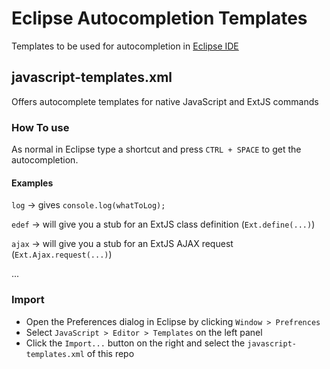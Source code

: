 Eclipse Autocompletion Templates
=================

Templates to be used for autocompletion in [Eclipse IDE](http://www.eclipse.org/)

## javascript-templates.xml

Offers autocomplete templates for native JavaScript and ExtJS commands

### How To use

As normal in Eclipse type a shortcut and press `CTRL + SPACE` to get the autocompletion.

#### Examples

`log` -> gives `console.log(whatToLog);`

`edef` -> will give you a stub for an ExtJS class definition (`Ext.define(...)`)

`ajax` -> will give you a stub for an ExtJS AJAX request (`Ext.Ajax.request(...)`)

...

### Import

  - Open the Preferences dialog in Eclipse by clicking `Window > Prefrences`
  - Select `JavaScript > Editor > Templates` on the left panel
  - Click the `Import...` button on the right and select the `javascript-templates.xml` of this repo
